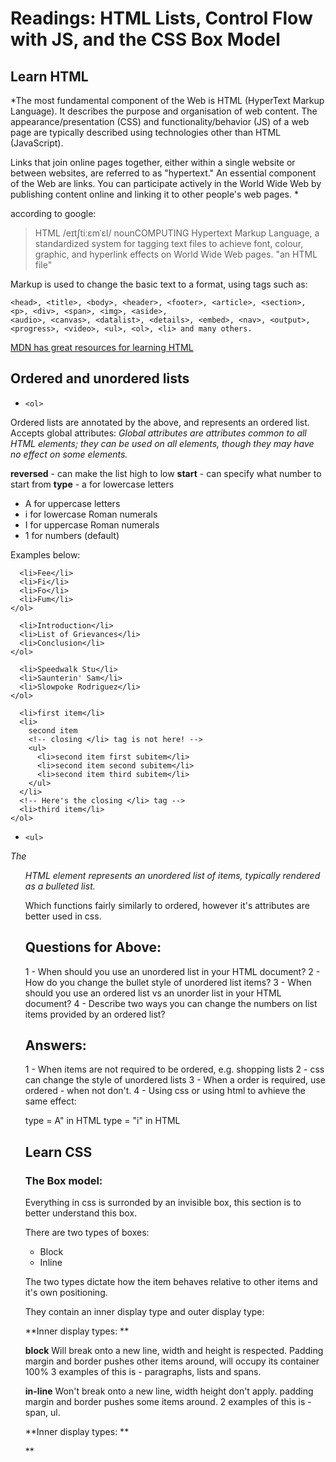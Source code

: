 # Readings: HTML Lists, Control Flow with JS, and the CSS Box Model 

## Learn HTML

*The most fundamental component of the Web is HTML (HyperText Markup Language). It describes the purpose and organisation of 
web content. The appearance/presentation (CSS) and functionality/behavior (JS) of a web page are typically described 
using technologies other than HTML (JavaScript).

Links that join online pages together, either within a single website or between websites, are referred to as "hypertext." 
An essential component of the Web are links. You can participate actively in the World Wide Web by publishing content
online and linking it to other people's web pages. * 

according to google: 

> HTML
> /eɪtʃtiːɛmˈɛl/
> nounCOMPUTING
> Hypertext Markup Language, a standardized system for tagging text files to achieve font, colour, graphic, and hyperlink effects on World Wide Web pages.
> "an HTML file"

Markup is used to change the basic text to a format, using tags such as:

```
<head>, <title>, <body>, <header>, <footer>, <article>, <section>, <p>, <div>, <span>, <img>, <aside>, 
<audio>, <canvas>, <datalist>, <details>, <embed>, <nav>, <output>, <progress>, <video>, <ul>, <ol>, <li> and many others.
 ```
 
[MDN has great resources for learning HTML](https://developer.mozilla.org/en-US/docs/Web/HTML)

## Ordered and unordered lists

- ``` <ol> ```

Ordered lists are annotated by the above, and represents an ordered list. Accepts global attributes: *Global attributes are attributes common to all HTML elements; they can be used on all elements, though they may have no effect on some elements.* 

**reversed** - can make the list high to low
**start** - can specify what number to start from
**type** - a for lowercase letters
+ A for uppercase letters
+ i for lowercase Roman numerals
+ I for uppercase Roman numerals
+ 1 for numbers (default)

Examples below:

``` <ol>
  <li>Fee</li>
  <li>Fi</li>
  <li>Fo</li>
  <li>Fum</li>
</ol>

``` 

``` <ol type="i">
  <li>Introduction</li>
  <li>List of Grievances</li>
  <li>Conclusion</li>
</ol>

```

``` <ol start="4">
  <li>Speedwalk Stu</li>
  <li>Saunterin' Sam</li>
  <li>Slowpoke Rodriguez</li>
</ol>
```

``` <ol>
  <li>first item</li>
  <li>
    second item
    <!-- closing </li> tag is not here! -->
    <ul>
      <li>second item first subitem</li>
      <li>second item second subitem</li>
      <li>second item third subitem</li>
    </ul>
  </li>
  <!-- Here's the closing </li> tag -->
  <li>third item</li>
</ol>

```

- ``` <ul> ```

*The <ul> HTML element represents an unordered list of items, typically rendered as a bulleted list.*

 Which functions fairly similarly to ordered, however it's attributes are better used in css.
 
 ## Questions for Above: 
 
1 - When should you use an unordered list in your HTML document?
2 - How do you change the bullet style of unordered list items?
3 - When should you use an ordered list vs an unorder list in your HTML document?
4 - Describe two ways you can change the numbers on list items provided by an ordered list?
 
 
 ## Answers:
 
 1 - When items are not required to be ordered, e.g. shopping lists
 2 - css can change the style of unordered lists
 3 - When a order is required, use ordered - when not don't.
 4 - Using css or using html to avhieve the same effect:
 
type = A" in HTML
type = "i" in HTML
 
## Learn CSS
 
### The Box model: 
 
Everything in css is surronded by an invisible box, this section is to better understand this box.
 
There are two types of boxes:
 
 - Block
 - Inline
 
 The two types dictate how the item behaves relative to other items and it's own positioning.
 
 They contain an inner display type and outer display type: 
 
**Inner display types: ** 
 
 **block** Will break onto a new line, width and height is respected.
 Padding margin and border pushes other items around, will occupy its container 100%
 3 examples of this is - paragraphs, lists and spans.
 
**in-line** Won't break onto a new line, width height don't apply.
 padding margin and border pushes some items around.
 2 examples of this is - span, ul.
 
**Inner display types: **
 
 **
 
 
 
